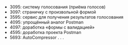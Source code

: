 * 3095: систему голосования (приёма голосов)
* 3097: страничку с произвольной формой
* 3595: сервис для получения результатов голосования
* 4095: упрощённый аналог Postman
* 4097: доработка «формы с валидацией»
* 4595: доработка проекта Postman
* 5693: AutoCompressor . . .
